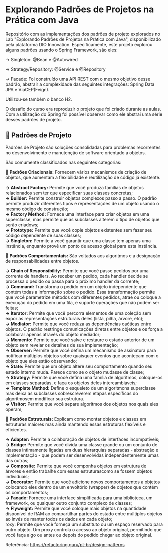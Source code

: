 <h1>Explorando Padrões de Projetos na Prática com Java</h1>

<p>Repositório com as implementações dos padrões de projeto explorados no Lab "Explorando Padrões de Projetos na Prática com Java", disponibilizado pela plataforma DIO Innovation. Especificamente, este projeto explorou alguns padrões usando o Spring Framework, são eles:

<p> -> Singleton: @Bean e @Autowired<br>
<p> -> Strategy/Repository: @Service e @Repository<br>
<p> -> Facade: Foi construído uma API REST com o mesmo objetivo desse padrão, abstrair a complexidade das seguintes integrações: Spring Data JPA e ViaCEP(Feign).<br>

Utilizou-se também o banco H2.

O desafio do curso era reproduzir o projeto que foi criado durante as aulas. Com a utilização do Spring foi possível observar como ele abstrai uma série desses
padrões de projeto.

<h2>
🛑 Padrões de Projeto
</h2>

<p>Padrões de Projeto são soluções consolidadas para problemas recorrentes no desenvolvimento e manutenção de software orientado a objetos.

São comumente classificados nas seguintes categorias:

🔸 <strong>Padrões Criacionais:</strong> Fornecem vários mecanismos de criação de objetos, que aumentam a flexibilidade e reutilização de código já existente.

  <strong>-> Abstract Factory:</strong> Permite que você produza famílias de objetos relacionados sem ter que especificar suas classes concretas;<br> 
	<strong>-> Builder:</strong> Permite construir objetos complexos passo a passo. O padrão permite produzir diferentes tipos e representações de um objeto usando o mesmo código de construção;<br>
	<strong>-> Factory Method:</strong> Fornece uma interface para criar objetos em uma superclasse, mas permite que as subclasses alterem o tipo de objetos que serão criadows;<br>
	<strong>-> Prototype:</strong> Permite que você copie objetos existentes sem fazer seu código dependente de suas classes;<br> 
	<strong>-> Singleton:</strong> Permite a você garantir que uma classe tem apenas uma instância, enquanto provê um ponto de acesso global para esta instância.<br>

🔸 <strong> Padrões Comportamentais:</strong> São voltados aos algoritmos e a designação de responsabilidades entre objetos.
<p>
 	<strong>-> Chain of Responsibility:</strong> Permite que você passe pedidos por uma corrente de handlers. Ao receber um pedido, cada handler decide se processa o pedido ou passa para o próximo handler da corrente;<br> 
	<strong>-> Command:</strong> Transforma o pedido em um objeto independente que contém todas a informação sobre o pedido. Essa transformação permite que você parametrize métodos com diferentes pedidos, atrae ou coloque a execução do pedido em uma fila, e  suporte operações que não podem ser feitas;<br>
	<strong>-> Iterator:</strong> Permite que você percorra elementos de uma coleção sem expor as representações estruturais deles (lista, pilha, árvore, etc);<br>
	<strong>-> Mediator:</strong> Permite que você reduza as dependências caóticas entre objetos. O padrão restringe comunicações diretas entre objetos e os força a colaborar apenas através do objeto mediador;<br>
	<strong>-> Memento:</strong> Permite que você salve e restaure o estado anterior de um objeto  sem revelar os detalhes de sua implementação;<br>
	<strong>-> Observer:</strong> Permite que você defina um mecanismo de assinatura para notificar múltiplos objetos sobre quaisquer eventos que aconteçam com o objeto que eles estão observando;<br>
	<strong>-> State:</strong> Permite que um objeto altere seu comportamento quando seu estado interno muda. Parece como se o objeto mudasse de classe;<br>
	<strong>-> Strategy:</strong> Permite que você defina uma família de algoritmos, coloque-os em classes separadas, e faça os objetos deles intercambiáveis;<br>
	<strong>-> Template Method:</strong> Define o esqueleto de um algoritmona superclasse mas deixa as subclasses sobrescreverem etapas específicas do algoritmosem modificar sua estrutura.<br>
	<strong>-> Visitor:</strong> Permite que você separe algoritmos dos objetos nos quais eles operam;<br>

🔸 <strong> Padrões Estruturais:</strong> Explicam como montar objetos e classes em estruturas maiores mas ainda mantendo essas estruturas flexíveis e eficientes.
<p>
	<strong>-> Adapter:</strong> Permite a colaboração de objetos de interfaces incompatíveis;<br>
	<strong>-> Bridge:</strong> Permite que você divida uma classe grande ou um conjunto de classes intimamente ligadas em duas hierarquias separadas - abstração e implementação - que podem ser desenvolvidas independentemente umas das outras;<br>
	<strong>-> Composite:</strong> Permite que você componha objetos em estrutura de árvores e então trabalhe com essas estruturascomo se fossem objetos individuais;<br>
	<strong>-> Decorator:</strong> Permite que você adicione novos comportamentos a objetos colocando eles dentro de um envoltório (wrapper) de objetos que contém os comportamentos;<br>
	<strong>-> Facade:</strong> Fornece uma interface simplificada para uma biblioteca, um framework, ou qualquer outro conjunto complexo de classes;<br> 
	<strong>-> Flyweight:</strong> Permite que você coloque mais objetos na quantidade disponível de RAM ao compartilhar partes do estado entre múltiplos objetos ao invés de manter todos os dados em cada objeto;<br>
	<strong-> roxy:</strong> Permite que você forneça um substituto ou um espaço reservado para outro objeto. Um proxy controla o acesso ao objeto original, permitindo que você faça algo ou antes ou depois do pedido chegar ao objeto original.<br>


Referência:
https://refactoring.guru/pt-br/design-patterns
